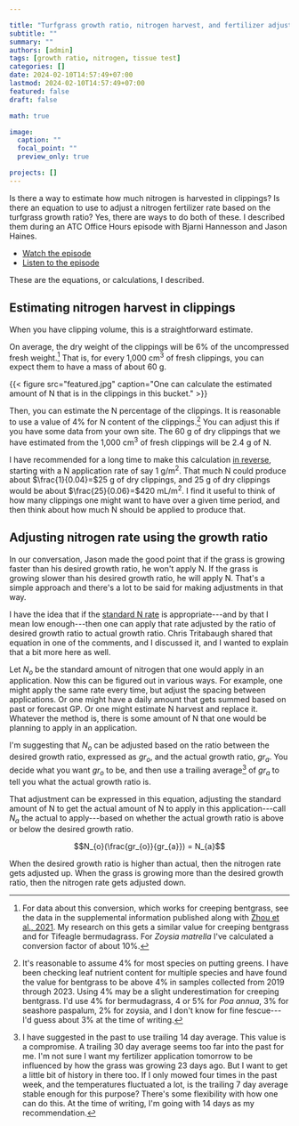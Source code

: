 ```yaml
---

title: "Turfgrass growth ratio, nitrogen harvest, and fertilizer adjustment"
subtitle: ""
summary: ""
authors: [admin]
tags: [growth ratio, nitrogen, tissue test]
categories: []
date: 2024-02-10T14:57:49+07:00
lastmod: 2024-02-10T14:57:49+07:00
featured: false
draft: false

math: true

image:
  caption: ""
  focal_point: ""
  preview_only: true

projects: []
---
```


Is there a way to estimate how much nitrogen is harvested in clippings? Is there an equation to use to adjust a nitrogen fertilizer rate based on the turfgrass growth ratio? Yes, there are ways to do both of these. I described them during an ATC Office Hours episode with Bjarni Hannesson and Jason Haines.

* [Watch the episode](https://youtube.com/live/Q1AX13lkU38?feature=share)
* [Listen to the episode](https://share.transistor.fm/s/0cf2b0ea)

These are the equations, or calculations, I described.

## Estimating nitrogen harvest in clippings

When you have clipping volume, this is a straightforward estimate. 

On average, the dry weight of the clippings will be 6% of the uncompressed fresh weight.[^1] That is, for every 1,000 cm<sup>3</sup> of fresh clippings, you can expect them to have a mass of about 60 g. 

{{< figure src="featured.jpg" caption="One can calculate the estimated amount of N that is in the clippings in this bucket." >}}

[^1]: For data about this conversion, which works for creeping bentgrass, see the data in the supplemental information published along with [Zhou et al., 2021](https://doi.org/10.3389/fpls.2021.749854). My research on this gets a similar value for creeping bentgrass and for Tifeagle bermudagrass. For *Zoysia matrella* I've calculated a conversion factor of about 10%.

Then, you can estimate the N percentage of the clippings. It is reasonable to use a value of 4% for N content of the clippings.[^2] You can adjust this if you have some data from your own site. The 60 g of dry clippings that we have estimated from the 1,000 cm<sup>3</sup> of fresh clippings will be 2.4 g of N. 

[^2]: It's reasonable to assume 4% for most species on putting greens. I have been checking leaf nutrient content for multiple species and have found the value for bentgrass to be above 4% in samples collected from 2019 through 2023. Using 4% may be a slight underestimation for creeping bentgrass. I'd use 4% for bermudagrass, 4 or 5% for *Poa annua*, 3% for seashore paspalum, 2% for zoysia, and I don't know for fine fescue---I'd guess about 3% at the time of writing.

I have recommended for a long time to make this calculation [in reverse](/post/flipping-things-around/), starting with a N application rate of say 1 g/m<sup>2</sup>. That much N could produce about $\frac{1}{0.04}=$25 g of dry clippings, and 25 g of dry clippings would be about $\frac{25}{0.06}=$420 mL/m<sup>2</sup>. I find it useful to think of how many clippings one might want to have over a given time period, and then think about how much N should be applied to produce that.

## Adjusting nitrogen rate using the growth ratio

In our conversation, Jason made the good point that if the grass is growing faster than his desired growth ratio, he won't apply N. If the grass is growing slower than his desired growth ratio, he will apply N. That's a simple approach and there's a lot to be said for making adjustments in that way. 

I have the idea that if the [standard N rate](/post/monthly-maximum-n-or-annual-maximum-n/) is appropriate---and by that I mean low enough---then one can apply that rate adjusted by the ratio of desired growth ratio to actual growth ratio. Chris Tritabaugh shared that equation in one of the comments, and I discussed it, and I wanted to explain that a bit more here as well.

Let $N_{o}$ be the standard amount of nitrogen that one would apply in an application. Now this can be figured out in various ways. For example, one might apply the same rate every time, but adjust the spacing between applications. Or one might have a daily amount that gets summed based on past or forecast GP. Or one might estimate N harvest and replace it. Whatever the method is, there is some amount of N that one would be planning to apply in an application.

I'm suggesting that $N_{o}$ can be adjusted based on the ratio between the desired growth ratio, expressed as $gr_{o}$, and the actual growth ratio, $gr_{a}$. You decide what you want $gr_{o}$ to be, and then use a trailing average[^3] of $gr_{a}$ to tell you what the actual growth ratio is.

That adjustment can be expressed in this equation, adjusting the standard amount of N to get the actual amount of N to apply in this application---call $N_{a}$ the actual to apply---based on whether the actual growth ratio is above or below the desired growth ratio.

$$N_{o}(\frac{gr_{o}}{gr_{a}}) = N_{a}$$

When the desired growth ratio is higher than actual, then the nitrogen rate gets adjusted up. When the grass is growing more than the desired growth ratio, then the nitrogen rate gets adjusted down.

[^3]: I have suggested in the past to use trailing 14 day average. This value is a compromise. A trailing 30 day average seems too far into the past for me. I'm not sure I want my fertilizer application tomorrow to be influenced by how the grass was growing 23 days ago. But I want to get a little bit of history in there too. If I only mowed four times in the past week, and the temperatures fluctuated a lot, is the trailing 7 day average stable enough for this purpose? There's some flexibility with how one can do this. At the time of writing, I'm going with 14 days as my recommendation.



